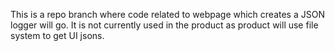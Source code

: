 This is a repo branch where code related to webpage which creates a JSON logger will go. It is not currently used in the product as product will use file system to get UI jsons.
